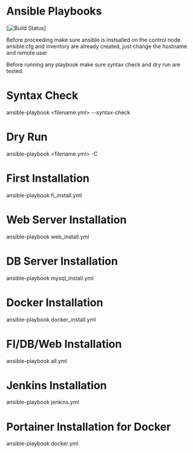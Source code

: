 # Ansible Playbooks

[![Build Status](https://github.com/bala146/ansible)]

Before proceeding make sure ansible is instsalled on the control node.
ansible.cfg and inventory are already created, just change the hostname and remote user

Before running any playbook make sure syntax check and dry run are tested.

# Syntax Check
ansible-playbook <filename.yml> --syntax-check
# Dry Run
ansible-playbook <filename.yml> -C

# First Installation
ansible-playbook fi_install.yml
# Web Server Installation
ansible-playbook web_install.yml
# DB Server Installation
ansible-playbook mysql_install.yml
# Docker Installation
ansible-playbook docker_install.yml
# FI/DB/Web Installation
ansible-playbook all.yml
# Jenkins Installation
ansible-playbook jenkins.yml
# Portainer Installation for Docker
ansible-playbook docker.yml

